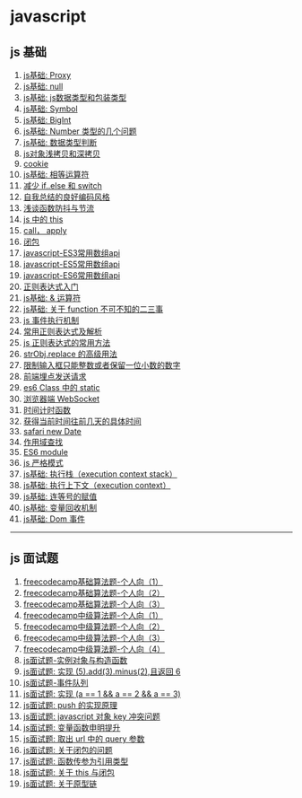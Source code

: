 <!--
 * @Descripttion: js 文章列表
 * @Author: tom-z(spirit108@foxmail.com)
 * @Date: 2019-12-06 08:47:59
 * @LastEditors: tom-z(spirit108@foxmail.com)
 * @LastEditTime: 2020-12-30 22:05:57
 -->
# javascript
## js 基础
1. [js基础: Proxy](./2010/201004.md)
2. [js基础: null](./2011/201101.md)
3. [js基础: js数据类型和包装类型](./2011/201102.md)
4. [js基础: Symbol](./2011/201103.md)
5. [js基础: BigInt](./2011/201104.md)
6. [js基础: Number 类型的几个问题](./2011/201105.md)
7. [js基础: 数据类型判断](./2012/201201.md)
8. [js对象浅拷贝和深拷贝](./1811/181108.md)
9. [cookie](./1811/181109.md)
10. [js基础: 相等运算符](./2012/201206.md)
11. [减少 if..else 和 switch](./1901/190101.md)
12. [自我总结的良好编码风格](./1902/02.md)
13. [浅谈函数防抖与节流](./1902/01.md)
14. [js 中的 this](./1902/09.md)
15. [call， apply](./1902/10.md)
16. [闭包](./1903/190301.md)
17. [javascript-ES3常用数组api](./1904/190401.md)
18. [javascript-ES5常用数组api](./1904/190402.md)
19. [javascript-ES6常用数组api](./1904/190403.md)
20. [正则表达式入门](./1904/190405.md)
21. [js基础: & 运算符](./2012/201209.md)
22. [js基础: 关于 function 不可不知的二三事](./2012/201204.md)
23. [js 事件执行机制](./1904/190407.md)
24. [常用正则表达式及解析](./1909/190901.md)
25. [js 正则表达式的常用方法](./1909/190902.md)
26. [strObj.replace 的高级用法](./1909/190903.md)
27. [限制输入框只能整数或者保留一位小数的数字](./1910/191001.md)
28. [前端埋点发送请求](./1912/191201.md)
29. [es6 Class 中的 static](./1912/191202.md)
30. [浏览器端 WebSocket](./2002/200201.md)
31. [时间计时函数](./2002/200202.md)
32. [获得当前时间往前几天的具体时间](./2002/200203.md)
33. [safari new Date](./2008/200801.md)
34. [作用域查找](./2010/201001.md)
35. [ES6 module](./2010/201002.md)
36. [js 严格模式](./2010/201003.md)
37. [js基础: 执行栈（execution context stack）](./2012/201202.md)
38. [js基础: 执行上下文（execution context）](./2012/201203.md)
39. [js基础: 连等号的赋值](./2012/201210.md)
40. [js基础: 变量回收机制](./2012/201211.md)
41. [js基础: Dom 事件](./2012/201213.md)

------

## js 面试题
1. [freecodecamp基础算法题-个人向（1）](./1811/181101.md)
2. [freecodecamp基础算法题-个人向（2）](./1811/181102.md)
3. [freecodecamp基础算法题-个人向（3）](./1811/181103.md)
4. [freecodecamp中级算法题-个人向（1）](./1811/181104.md)
5. [freecodecamp中级算法题-个人向（2）](./1811/181105.md)
6. [freecodecamp中级算法题-个人向（3）](./1811/181106.md)
7. [freecodecamp中级算法题-个人向（4）](./1811/181107.md)
8. [js面试题-实例对象与构造函数](./1904/190404.md)
9. [js面试题: 实现 (5).add(3).minus(2),且返回 6](./2012/201205.md)
10. [js面试题-事件队列](./1812/181201.md)
11. [js面试题: 实现 (a == 1 && a == 2 && a == 3)](./2012/201207.md)
12. [js面试题: push 的实现原理](./2012/201208.md)
13. [js面试题: javascript 对象 key 冲突问题](./1904/190406.md)
14. [js面试题: 变量函数申明提升](./2012/201212.md)
15. [js面试题: 取出 url 中的 query 参数](./2012/201214.md)
16. [js面试题: 关于闭包的问题](./2012/201215.md)
17. [js面试题: 函数传参为引用类型](./2012/201216.md)
18. [js面试题: 关于 this 与闭包](./2012/201217.md)
19. [js面试题: 关于原型链](./2012/201218.md)